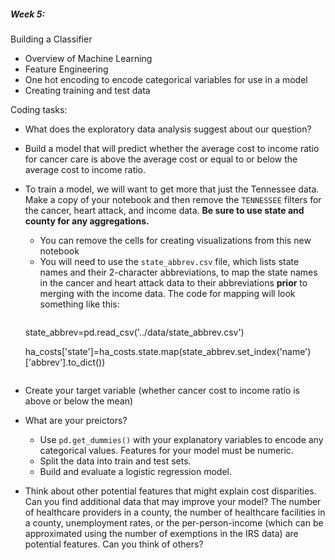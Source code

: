 ##### Week 5:
Building a Classifier
- Overview of Machine Learning
- Feature Engineering
- One hot encoding to encode categorical variables for use in a model
- Creating training and test data

Coding tasks:
 - What does the exploratory data analysis suggest about our question?
 - Build a model that will predict whether the average cost to income ratio for cancer care is above the average cost or equal to or below the average cost to income ratio.
 - To train a model, we will want to get more that just the Tennessee data. Make a copy of your notebook and then remove the `TENNESSEE` filters for the cancer, heart attack, and income data. **Be sure to use state and county for any aggregations.** 
   - You can remove the cells for creating visualizations from this new notebook
   - You will need to use the `state_abbrev.csv` file, which lists state names and their 2-character abbreviations, to map the state names in the cancer and heart attack data to their abbreviations **prior** to merging with the income data. The code for mapping will look something like this:
      ```
   state_abbrev=pd.read_csv('../data/state_abbrev.csv')  
   
   ha_costs['state']=ha_costs.state.map(state_abbrev.set_index('name')['abbrev'].to_dict())
   ```
- Create your target variable (whether cancer cost to income ratio is above or below the mean)
- What are your preictors?
    - Use `pd.get_dummies()` with your explanatory variables to encode any categorical values. Features for your model must be numeric.
     - Split the data into train and test sets.
    - Build and evaluate a logistic regression model.
 - Think about other potential features that might explain cost disparities. Can you find additional data that may improve your model? The number of healthcare providers in a county, the number of healthcare facilities in a county, unemployment rates, or the per-person-income (which can be approximated using the number of exemptions in the IRS data) are potential features. Can you think of others?
 

    